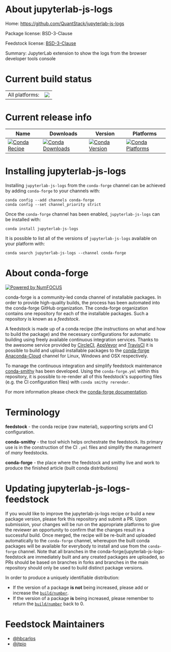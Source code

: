 About jupyterlab-js-logs
========================

Home: https://github.com/QuantStack/jupyterlab-js-logs

Package license: BSD-3-Clause

Feedstock license: [BSD-3-Clause](https://github.com/conda-forge/jupyterlab-js-logs-feedstock/blob/master/LICENSE.txt)

Summary: JupyterLab extension to show the logs from the browser developer tools console

Current build status
====================


<table><tr><td>All platforms:</td>
    <td>
      <a href="https://dev.azure.com/conda-forge/feedstock-builds/_build/latest?definitionId=13235&branchName=master">
        <img src="https://dev.azure.com/conda-forge/feedstock-builds/_apis/build/status/jupyterlab-js-logs-feedstock?branchName=master">
      </a>
    </td>
  </tr>
</table>

Current release info
====================

| Name | Downloads | Version | Platforms |
| --- | --- | --- | --- |
| [![Conda Recipe](https://img.shields.io/badge/recipe-jupyterlab--js--logs-green.svg)](https://anaconda.org/conda-forge/jupyterlab-js-logs) | [![Conda Downloads](https://img.shields.io/conda/dn/conda-forge/jupyterlab-js-logs.svg)](https://anaconda.org/conda-forge/jupyterlab-js-logs) | [![Conda Version](https://img.shields.io/conda/vn/conda-forge/jupyterlab-js-logs.svg)](https://anaconda.org/conda-forge/jupyterlab-js-logs) | [![Conda Platforms](https://img.shields.io/conda/pn/conda-forge/jupyterlab-js-logs.svg)](https://anaconda.org/conda-forge/jupyterlab-js-logs) |

Installing jupyterlab-js-logs
=============================

Installing `jupyterlab-js-logs` from the `conda-forge` channel can be achieved by adding `conda-forge` to your channels with:

```
conda config --add channels conda-forge
conda config --set channel_priority strict
```

Once the `conda-forge` channel has been enabled, `jupyterlab-js-logs` can be installed with:

```
conda install jupyterlab-js-logs
```

It is possible to list all of the versions of `jupyterlab-js-logs` available on your platform with:

```
conda search jupyterlab-js-logs --channel conda-forge
```


About conda-forge
=================

[![Powered by
NumFOCUS](https://img.shields.io/badge/powered%20by-NumFOCUS-orange.svg?style=flat&colorA=E1523D&colorB=007D8A)](https://numfocus.org)

conda-forge is a community-led conda channel of installable packages.
In order to provide high-quality builds, the process has been automated into the
conda-forge GitHub organization. The conda-forge organization contains one repository
for each of the installable packages. Such a repository is known as a *feedstock*.

A feedstock is made up of a conda recipe (the instructions on what and how to build
the package) and the necessary configurations for automatic building using freely
available continuous integration services. Thanks to the awesome service provided by
[CircleCI](https://circleci.com/), [AppVeyor](https://www.appveyor.com/)
and [TravisCI](https://travis-ci.com/) it is possible to build and upload installable
packages to the [conda-forge](https://anaconda.org/conda-forge)
[Anaconda-Cloud](https://anaconda.org/) channel for Linux, Windows and OSX respectively.

To manage the continuous integration and simplify feedstock maintenance
[conda-smithy](https://github.com/conda-forge/conda-smithy) has been developed.
Using the ``conda-forge.yml`` within this repository, it is possible to re-render all of
this feedstock's supporting files (e.g. the CI configuration files) with ``conda smithy rerender``.

For more information please check the [conda-forge documentation](https://conda-forge.org/docs/).

Terminology
===========

**feedstock** - the conda recipe (raw material), supporting scripts and CI configuration.

**conda-smithy** - the tool which helps orchestrate the feedstock.
                   Its primary use is in the construction of the CI ``.yml`` files
                   and simplify the management of *many* feedstocks.

**conda-forge** - the place where the feedstock and smithy live and work to
                  produce the finished article (built conda distributions)


Updating jupyterlab-js-logs-feedstock
=====================================

If you would like to improve the jupyterlab-js-logs recipe or build a new
package version, please fork this repository and submit a PR. Upon submission,
your changes will be run on the appropriate platforms to give the reviewer an
opportunity to confirm that the changes result in a successful build. Once
merged, the recipe will be re-built and uploaded automatically to the
`conda-forge` channel, whereupon the built conda packages will be available for
everybody to install and use from the `conda-forge` channel.
Note that all branches in the conda-forge/jupyterlab-js-logs-feedstock are
immediately built and any created packages are uploaded, so PRs should be based
on branches in forks and branches in the main repository should only be used to
build distinct package versions.

In order to produce a uniquely identifiable distribution:
 * If the version of a package **is not** being increased, please add or increase
   the [``build/number``](https://docs.conda.io/projects/conda-build/en/latest/resources/define-metadata.html#build-number-and-string).
 * If the version of a package **is** being increased, please remember to return
   the [``build/number``](https://docs.conda.io/projects/conda-build/en/latest/resources/define-metadata.html#build-number-and-string)
   back to 0.

Feedstock Maintainers
=====================

* [@hbcarlos](https://github.com/hbcarlos/)
* [@jtpio](https://github.com/jtpio/)

